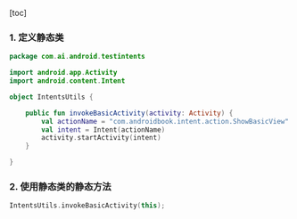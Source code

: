 [toc]

### 1. 定义静态类

```kotlin
package com.ai.android.testintents

import android.app.Activity
import android.content.Intent

object IntentsUtils {

    public fun invokeBasicActivity(activity: Activity) {
        val actionName = "com.androidbook.intent.action.ShowBasicView"
        val intent = Intent(actionName)
        activity.startActivity(intent)
    }

}
```

### 2. 使用静态类的静态方法

```kotlin
IntentsUtils.invokeBasicActivity(this);
```